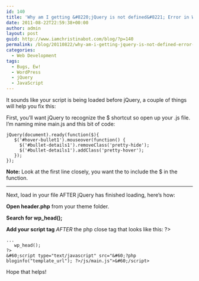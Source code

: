 ```yaml
---
id: 140
title: 'Why am I getting &#8220;jQuery is not defined&#8221; Error in WordPress?'
date: 2011-08-22T22:59:38+00:00
author: admin
layout: post
guid: http://www.iamchristinabot.com/blog/?p=140
permalink: /blog/20110822/why-am-i-getting-jquery-is-not-defined-error-in-wordpress/
categories:
  - Web Development
tags:
  - Bugs, Ew!
  - WordPress
  - jQuery
  - JavaScript
---
```

It sounds like your script is being loaded before jQuery, a couple of things will help you fix this:

First, you&#8217;ll want jQuery to recognize the $ shortcut so open up your .js file. I&#8217;m naming mine main.js and this bit of code:


    jQuery(document).ready(function($){
       $('#hover-bullet1').mouseover(function() {
         $('#bullet-details1').removeClass('pretty-hide');
         $('#bullet-details1').addClass('pretty-hover');
       });
    });



**Note:** Look at the first line closely, you want the to include the $ in the function.

* * *

Next, load in your file AFTER jQuery has finished loading, here&#8217;s how:

**Open header.php** from your theme folder.

**Search for wp_head();**

**Add your script tag** _AFTER_ the php close tag that looks like this: ?>


    ...
       wp_head();
    ?>
    &#60;script type="text/javascript" src="&#60;?php bloginfo("template_url"); ?>/js/main.js">&#60;/script>



Hope that helps!
